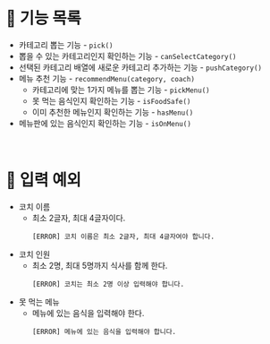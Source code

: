 # 🚀 기능 목록

- 카테고리 뽑는 기능 - `pick()`
- 뽑을 수 있는 카테고리인지 확인하는 기능 - `canSelectCategory()`
- 선택된 카테고리 배열에 새로운 카테고리 추가하는 기능 - `pushCategory()`
- 메뉴 추천 기능 - `recommendMenu(category, coach)`
  - 카테고리에 맞는 1가지 메뉴를 뽑는 기능 - `pickMenu()`
  - 못 먹는 음식인지 확인하는 기능 - `isFoodSafe()`
  - 이미 추천한 메뉴인지 확인하는 기능 - `hasMenu()`
- 메뉴판에 있는 음식인지 확인하는 기능 - `isOnMenu()`

<br />

# 🚨 입력 예외

- 코치 이름
  - 최소 2글자, 최대 4글자이다.
    ```
    [ERROR] 코치 이름은 최소 2글자, 최대 4글자여야 합니다.
    ```
- 코치 인원
  - 최소 2명, 최대 5명까지 식사를 함께 한다.
    ```
    [ERROR] 코치는 최소 2명 이상 입력해야 합니다.
    ```
- 못 먹는 메뉴
  - 메뉴에 있는 음식을 입력해야 한다.
    ```
    [ERROR] 메뉴에 있는 음식을 입력해야 합니다.
    ```
